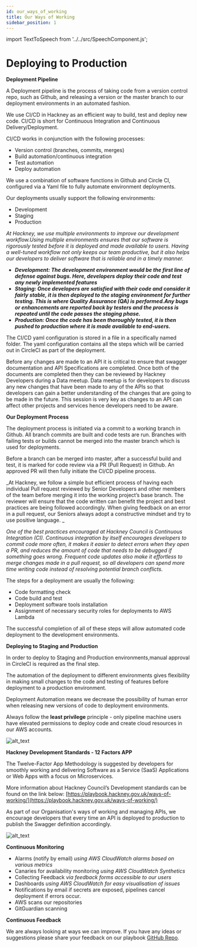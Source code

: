 ```yaml
---
id: our_ways_of_working
title: Our Ways of Working
sidebar_position: 1
---
```


import TextToSpeech from '../../src/SpeechComponent.js';

<TextToSpeech>

# Deploying to Production

**Deployment Pipeline**

A Deployment pipeline is the process of taking code from a version control repo, such as Github, and releasing a version or the master branch to our deployment environments in an automated fashion. 

We use CI/CD in Hackney as an efficient way to build, test and deploy new code.
CI/CD is short for Continuous Integration and Continuous Delivery/Deployment.

CI/CD works in conjunction with the following processes:
* Version control (branches, commits, merges)
* Build automation/continuous integration
* Test automation
* Deploy automation

We use a combination of software functions in Github and Circle CI, configured via a Yaml file to fully automate environment deployments. 

Our deployments usually support the following environments: 
- Development
- Staging
- Production 

_At Hackney, we use multiple environments to improve our development workflow.Using multiple environments ensures that our software is rigorously tested before it is deployed and made available to users. Having a well-tuned workflow not only keeps our team productive, but it also helps our developers to deliver software that is reliable and in a timely manner._


* **_Development: The development environment would be the first line of defense against bugs. Here, developers deploy their code and test any newly implemented features_**
* **_Staging: Once developers are satisfied with their code and consider it fairly stable, it is then deployed to the staging environment for further testing. This is where Quality Assurance (QA) is performed.Any bugs or enhancements are reported back by testers and the process is repeated until the code passes the staging phase._**
* **_Production: Once the code has been thoroughly tested, it is then pushed to production where it is made available to end-users._**

The CI/CD yaml configuration is stored in a file in a specifically named folder. The yaml configuration contains all the steps which will be carried out in CircleCI as part of the deployment. 

Before any changes are made to an API it is critical to ensure that swagger documentation and API Specifications are completed. Once both of the documents are completed then they can be reviewed by Hackney Developers during a Data meetup. Data meetup is for developers to discuss any new changes that have been made to any of the APIs so that developers can gain a better understanding of the changes that are going to be made in the future. This session is very key as changes to an API can affect other projects and services hence developers need to be aware. 

**Our Deployment Process**

The deployment process is initiated via a commit to a working branch in Github. All branch commits are built and code tests are run. Branches with failing tests or builds cannot be merged into the master branch which is used for deployments.

Before a branch can be merged into master, after a successful build and test, it is marked for code review via a PR (Pull Request) in Github. An approved PR will then fully initiate the CI/CD pipeline process.

_At Hackney, we follow a simple but efficient process of having each individual Pull request reviewed by Senior Developers and other members of the team before merging it into the working project’s base branch. The reviewer will ensure that the code written can benefit the project and best practices are being followed accordingly. When giving feedback on an error in a pull request, our Seniors always adopt a constructive mindset and try to use positive language. _

_One of the best practices encouraged at Hackney Council is Continuous Integration (CI). Continuous integration by itself encourages developers to commit code more often, it makes it easier to detect errors when they open a PR, and reduces the amount of code that needs to be  debugged if something goes wrong. Frequent code updates also make it effortless to merge changes made in a pull request, so all developers can spend more time writing code instead of resolving potential branch conflicts._

The steps for a deployment are usually the following: 

- Code formatting check
- Code build and test
- Deployment software tools installation
- Assignment of necessary security roles for deployments to AWS Lambda

The successful completion of all of these steps will allow automated code deployment to the development environments. 

**Deploying to Staging and Production**

In order to deploy to Staging and Production environments,manual approval in CircleCI is required as the final step.

The automation of the deployment to different environments gives flexibility in making small changes to the code and testing of features before deployment to a production environment.

Deployment Automation means we decrease the possibility of human error when releasing new versions of code to deployment environments.

Always follow the **least privilege** principle - only pipeline machine users have elevated permissions to deploy code and create cloud resources in our AWS accounts. 


![alt_text](../doc-images/our_ways_of_working_img1.png "image_tooltip")


**Hackney Development Standards - 12 Factors APP**

The Twelve-Factor App Methodology is suggested by developers for smoothly working and delivering Software as a Service (SaaS) Applications or Web Apps with a focus on Microservices.

More information about Hackney Council’s Development standards can be found on the link below: 
    [https://playbook.hackney.gov.uk/ways-of-working/](https://playbook.hackney.gov.uk/ways-of-working/)

As part of our Organisation's ways of working and managing APIs, we encourage developers that every time an API is deployed to production to publish the Swagger definition accordingly. 

![alt_text](../doc-images/our_ways_of_working_img2.png "image_tooltip")

**Continuous Monitoring**

- Alarms (notify by email) _using AWS CloudWatch alarms based on various metrics_
- Canaries for availability monitoring _using AWS CloudWatch Synthetics_
- Collecting Feedback _via feedback forms accessible to our users_
- Dashboards _using AWS CloudWatch for easy visualisation of issues_
- Notifications by email if secrets are exposed, pipelines cancel deployment if errors occur.
- AWS scans our repositories
- GitGuardian scanning

**Continuous Feedback**

We are always looking at ways we can improve. If you have any ideas or suggestions please share your feedback on our playbook [GitHub Repo](https://github.com/LBHackney-IT/API-Playbook).

</TextToSpeech>
